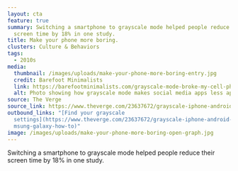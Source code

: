 ```yaml
---
layout: cta
feature: true
summary: Switching a smartphone to grayscale mode helped people reduce their
  screen time by 18% in one study.
title: Make your phone more boring.
clusters: Culture & Behaviors
tags:
  - 2010s
media:
  thumbnail: /images/uploads/make-your-phone-more-boring-entry.jpg
  credit: Barefoot Minimalists
  link: https://barefootminimalists.com/grayscale-mode-broke-my-cell-phone-addiction/
  alt: Photo showing how grayscale mode makes social media apps less appealing.
source: The Verge
source_link: https://www.theverge.com/23637672/grayscale-iphone-android-pixel-samsung-galaxy-how-to
outbound_links: "[Find your grayscale
  settings](https://www.theverge.com/23637672/grayscale-iphone-android-pixel-sa\
  msung-galaxy-how-to)"
image: /images/uploads/make-your-phone-more-boring-open-graph.jpg
---
```

Switching a smartphone to grayscale mode helped people reduce their screen time by 18% in one study.
